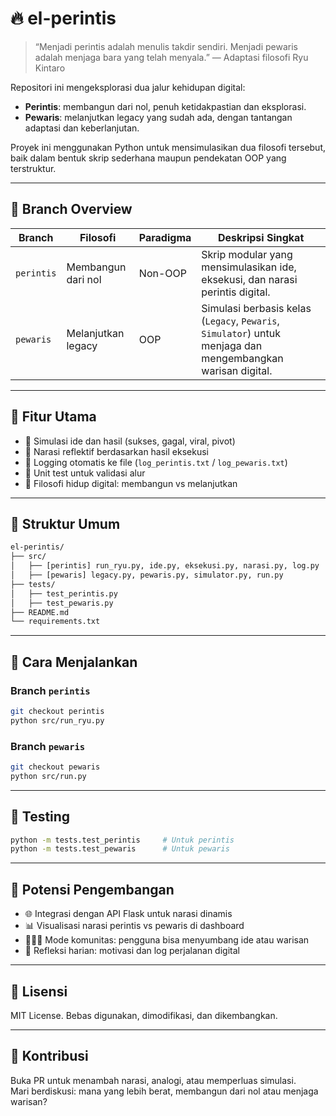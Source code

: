 # 🔥 el-perintis

> “Menjadi perintis adalah menulis takdir sendiri. Menjadi pewaris adalah menjaga bara yang telah menyala.” — Adaptasi filosofi Ryu Kintaro

Repositori ini mengeksplorasi dua jalur kehidupan digital:

- **Perintis**: membangun dari nol, penuh ketidakpastian dan eksplorasi.  
- **Pewaris**: melanjutkan legacy yang sudah ada, dengan tantangan adaptasi dan keberlanjutan.

Proyek ini menggunakan Python untuk mensimulasikan dua filosofi tersebut, baik dalam bentuk skrip sederhana maupun pendekatan OOP yang terstruktur.

---

## 🌿 Branch Overview

| Branch     | Filosofi        | Paradigma | Deskripsi Singkat |
|------------|-----------------|-----------|--------------------|
| `perintis` | Membangun dari nol | Non-OOP   | Skrip modular yang mensimulasikan ide, eksekusi, dan narasi perintis digital. |
| `pewaris`  | Melanjutkan legacy | OOP       | Simulasi berbasis kelas (`Legacy`, `Pewaris`, `Simulator`) untuk menjaga dan mengembangkan warisan digital. |

---

## 🧩 Fitur Utama

- 🔀 Simulasi ide dan hasil (sukses, gagal, viral, pivot)
- 📖 Narasi reflektif berdasarkan hasil eksekusi
- 📝 Logging otomatis ke file (`log_perintis.txt` / `log_pewaris.txt`)
- 🧪 Unit test untuk validasi alur
- 🧠 Filosofi hidup digital: membangun vs melanjutkan

---

## 📁 Struktur Umum

```txt
el-perintis/
├── src/
│   ├── [perintis] run_ryu.py, ide.py, eksekusi.py, narasi.py, log.py
│   ├── [pewaris] legacy.py, pewaris.py, simulator.py, run.py
├── tests/
│   ├── test_perintis.py
│   ├── test_pewaris.py
├── README.md
└── requirements.txt
```

---

## 🚀 Cara Menjalankan

### Branch `perintis`

```bash
git checkout perintis
python src/run_ryu.py
```

### Branch `pewaris`

```bash
git checkout pewaris
python src/run.py
```

---

## 🧪 Testing

```bash
python -m tests.test_perintis     # Untuk perintis
python -m tests.test_pewaris      # Untuk pewaris
```

---

## 🔮 Potensi Pengembangan

- 🌐 Integrasi dengan API Flask untuk narasi dinamis
- 📊 Visualisasi narasi perintis vs pewaris di dashboard
- 🧑‍🤝‍🧑 Mode komunitas: pengguna bisa menyumbang ide atau warisan
- 🧭 Refleksi harian: motivasi dan log perjalanan digital

---

## 📜 Lisensi

MIT License. Bebas digunakan, dimodifikasi, dan dikembangkan.

---

## 🤝 Kontribusi

Buka PR untuk menambah narasi, analogi, atau memperluas simulasi.  
Mari berdiskusi: mana yang lebih berat, membangun dari nol atau menjaga warisan?

